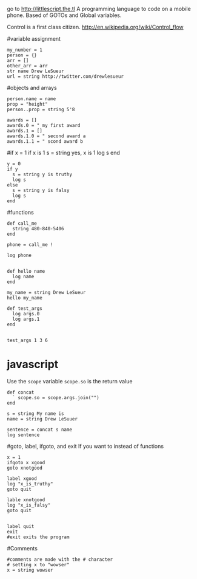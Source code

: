 go to http://littlescript.the.tl
A programming language to code on a mobile phone.
Based of GOTOs and Global variables.

Control is a first class citizen.
http://en.wikipedia.org/wiki/Control_flow



#variable assignment

    my_number = 1
    person = {}
    arr = []
    other_arr = arr
    str name Drew LeSueur
    url = string http://twitter.com/drewlesueur

#objects and arrays

    person.name = name
    prop = "height"
    person..prop = string 5'8

    awards = []
    awards.0 = " my first award
    awards.1 = []
    awards.1.0 = " second award a
    awards.1.1 = " scond award b

#if
    x = 1
    if x is 1
      s = string yes, x is 1
      log s
    end

    y = 0
    if y
      s = string y is truthy
      log s
    else
      s = string y is falsy
      log s
    end

#functions

    def call_me
      string 480-840-5406
    end

    phone = call_me !

    log phone


    def hello name
      log name
    end

    my_name = string Drew LeSueur
    hello my_name

    def test_args
      log args.0
      log args.1
    end


    test_args 1 3 6

# javascript
Use the `scope` variable
`scope.so` is the return value

    def concat
      ` scope.so = scope.args.join("")
    end

    s = string My name is
    name = string Drew LeSuuer

    sentence = concat s name
    log sentence


#goto, label, ifgoto, and exit
If you want to instead of functions

    x = 1
    ifgoto x xgood
    goto xnotgood

    label xgood
    log "x_is_truthy"
    goto quit

    lable xnotgood
    log "x_is_falsy"
    goto quit


    label quit
    exit
    #exit exits the program


#Comments

    #comments are made with the # character
    # setting x to "wowser"
    x = string wowser


